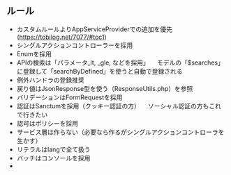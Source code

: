 ## ルール
- カスタムルールよりAppServiceProviderでの追加を優先(https://tobilog.net/7077/#toc1)
- シングルアクションコントローラーを採用
- Enumを採用
- APIの検索は「パラメータ_lt, _gle, などを採用」
　モデルの「$searches」に登録して「searchByDefined」を使うと自動で登録される
- 例外ハンドラの登録推奨
- 戻り値はJsonResponse型を使う（ResponseUtils.php）を参照
- バリデーションはFormRequestを採用
- 認証はSanctumを採用（クッキー認証の方）
　ソーシャル認証の方もこれで行きたい
- 認可はポリシーを採用
- サービス層は作らない（必要なら作るがシングルアクションコントローラを生かす）
- リテラルはlangで全て扱う
- バッチはコンソールを採用
- 